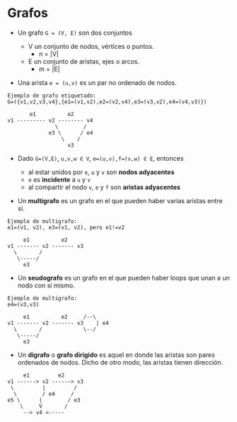 Grafos
======

* Un grafo `G = (V, E)` son dos conjuntos
    * V un conjunto de nodos, vértices o puntos.
        * n = |V|
    * E un conjunto de aristas, ejes o arcos.
        * m = |E|

* Una arista `e = (u,v)` es un par no ordenado de nodos.

```
Ejemplo de grafo etiquetado: 
G=({v1,v2,v3,v4},{e1=(v1,v2),e2=(v2,v4),e3=(v3,v2),e4=(v4,v3)})

       e1          e2
v1 --------- v2 -------- v4
               \        /
             e3 \      / e4
                 \    /
                   v3

```

* Dado `G=(V,E)`, `u,v,w ∈ V`, `e=(u,v),f=(v,w) ∈ E`, entonces
    * al estar unidos por `e`, `u` y `v` son **nodos adyacentes**
    * `e` es **incidente** a `u` y `v`
    * al compartir el nodo `v`, `e` y `f` son **aristas adyacentes**

* Un **multigrafo** es un grafo en el que pueden haber varias aristas entre sí.
```
Ejemplo de multigrafo: 
e1=(v1, v2), e3=(v1, v2), pero e1!=v2
     
     e1          e2
v1 ------- v2 ------- v3
  \       /
   \-----/
     e3
```

* Un **seudografo** es un grafo en el que pueden haber loops que unan a un nodo con sí mismo.
```
Ejemplo de multigrafo: 
e4=(v3,v3)
     
     e1          e2     /--\
v1 ------- v2 ------- v3    | e4
  \       /             \--/
   \-----/
     e3
```

* Un **digrafo** o **grafo dirigido** es aquel en donde las aristas son pares ordenados de nodos. Dicho de otro modo, las aristas tienen dirección.

```
     e1         e2
v1 ------> v2 ------> v3
 \         |         /
  \        / e4     /
e5 \      |        / e3
    \     V       /
     --> v4 <-----

```